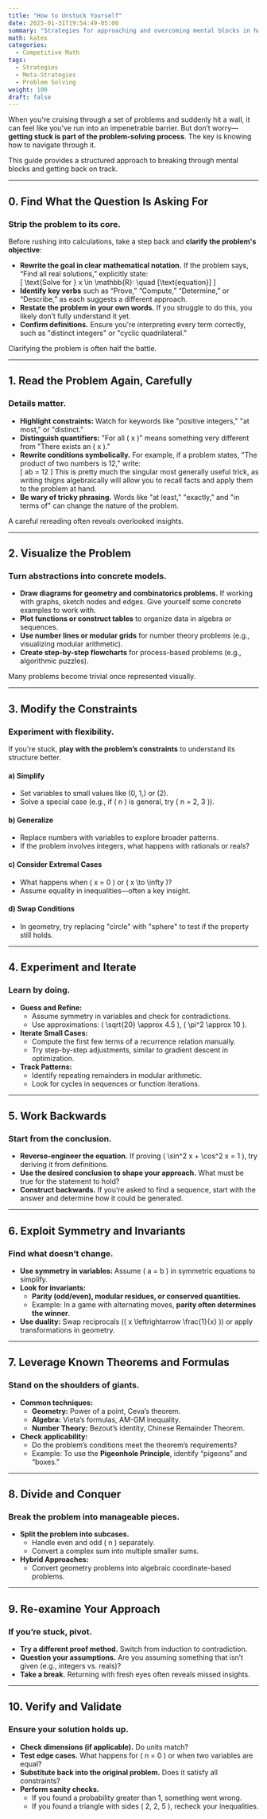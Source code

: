 ```yaml
---
title: "How to Unstuck Yourself"
date: 2025-01-31T19:54:49-05:00
summary: "Strategies for approaching and overcoming mental blocks in hard problems"
math: katex
categories:
  - Competitive Math
tags:
  - Strategies
  - Meta-Strategies
  - Problem Solving
weight: 100
draft: false
---
```


When you're cruising through a set of problems and suddenly hit a wall, it can feel like you've run into an impenetrable barrier. But don’t worry—**getting stuck is part of the problem-solving process**. The key is knowing how to navigate through it.  

This guide provides a structured approach to breaking through mental blocks and getting back on track.  

---

## 0. Find What the Question Is Asking For  

### **Strip the problem to its core.**  

Before rushing into calculations, take a step back and **clarify the problem's objective**:  

- **Rewrite the goal in clear mathematical notation.** If the problem says, “Find all real solutions,” explicitly state:  
  \[
  \text{Solve for } x \in \mathbb{R}: \quad [\text{equation}]
  \]
- **Identify key verbs** such as “Prove,” “Compute,” “Determine,” or “Describe,” as each suggests a different approach.  
- **Restate the problem in your own words.** If you struggle to do this, you likely don’t fully understand it yet.  
- **Confirm definitions.** Ensure you're interpreting every term correctly, such as "distinct integers" or "cyclic quadrilateral."  

Clarifying the problem is often half the battle.  

---

## 1. Read the Problem Again, Carefully  

### **Details matter.**  

- **Highlight constraints:** Watch for keywords like "positive integers," "at most," or "distinct."  
- **Distinguish quantifiers:** "For all \( x \)" means something very different from "There exists an \( x \)."  
- **Rewrite conditions symbolically.** For example, if a problem states, "The product of two numbers is 12," write:  
  \[
  ab = 12
  \]
  This is pretty much the singular most generally useful trick, as writing thigns algebraically will allow you to recall facts and apply them to the problem at hand.
- **Be wary of tricky phrasing.** Words like "at least," "exactly," and "in terms of" can change the nature of the problem.  

A careful rereading often reveals overlooked insights.  

---

## 2. Visualize the Problem  

### **Turn abstractions into concrete models.**  

- **Draw diagrams for geometry and combinatorics problems.** If working with graphs, sketch nodes and edges. Give yourself some concrete examples to work with.
- **Plot functions or construct tables** to organize data in algebra or sequences.  
- **Use number lines or modular grids** for number theory problems (e.g., visualizing modular arithmetic).  
- **Create step-by-step flowcharts** for process-based problems (e.g., algorithmic puzzles).  

Many problems become trivial once represented visually.  

---

## 3. Modify the Constraints  

### **Experiment with flexibility.**  

If you're stuck, **play with the problem’s constraints** to understand its structure better.  

#### **a) Simplify**  
- Set variables to small values like \(0, 1,\) or \(2\).  
- Solve a special case (e.g., if \( n \) is general, try \( n = 2, 3 \)).  

#### **b) Generalize**  
- Replace numbers with variables to explore broader patterns.  
- If the problem involves integers, what happens with rationals or reals?  

#### **c) Consider Extremal Cases**  
- What happens when \( x = 0 \) or \( x \to \infty \)?  
- Assume equality in inequalities—often a key insight.  

#### **d) Swap Conditions**  
- In geometry, try replacing "circle" with "sphere" to test if the property still holds.  

---

## 4. Experiment and Iterate  

### **Learn by doing.**  

- **Guess and Refine:**  
  - Assume symmetry in variables and check for contradictions.  
  - Use approximations: \( \sqrt{20} \approx 4.5 \), \( \pi^2 \approx 10 \).  
- **Iterate Small Cases:**  
  - Compute the first few terms of a recurrence relation manually.  
  - Try step-by-step adjustments, similar to gradient descent in optimization.  
- **Track Patterns:**  
  - Identify repeating remainders in modular arithmetic.  
  - Look for cycles in sequences or function iterations.  

---

## 5. Work Backwards  

### **Start from the conclusion.**  

- **Reverse-engineer the equation.** If proving \( \sin^2 x + \cos^2 x = 1 \), try deriving it from definitions.  
- **Use the desired conclusion to shape your approach.** What must be true for the statement to hold?  
- **Construct backwards.** If you’re asked to find a sequence, start with the answer and determine how it could be generated.  

---

## 6. Exploit Symmetry and Invariants  

### **Find what doesn’t change.**  

- **Use symmetry in variables:** Assume \( a = b \) in symmetric equations to simplify.  
- **Look for invariants:**  
  - **Parity (odd/even), modular residues, or conserved quantities.**  
  - Example: In a game with alternating moves, **parity often determines the winner**.  
- **Use duality:** Swap reciprocals (\( x \leftrightarrow \frac{1}{x} \)) or apply transformations in geometry.  

---

## 7. Leverage Known Theorems and Formulas  

### **Stand on the shoulders of giants.**  

- **Common techniques:**  
  - **Geometry:** Power of a point, Ceva’s theorem.  
  - **Algebra:** Vieta’s formulas, AM-GM inequality.  
  - **Number Theory:** Bezout’s identity, Chinese Remainder Theorem.  
- **Check applicability:**  
  - Do the problem’s conditions meet the theorem’s requirements?  
  - Example: To use the **Pigeonhole Principle**, identify “pigeons” and “boxes.”  

---

## 8. Divide and Conquer  

### **Break the problem into manageable pieces.**  

- **Split the problem into subcases.**  
  - Handle even and odd \( n \) separately.  
  - Convert a complex sum into multiple smaller sums.  
- **Hybrid Approaches:**  
  - Convert geometry problems into algebraic coordinate-based problems.  

---

## 9. Re-examine Your Approach  

### **If you’re stuck, pivot.**  

- **Try a different proof method.** Switch from induction to contradiction.  
- **Question your assumptions.** Are you assuming something that isn’t given (e.g., integers vs. reals)?  
- **Take a break.** Returning with fresh eyes often reveals missed insights.  

---

## 10. Verify and Validate  

### **Ensure your solution holds up.**  

- **Check dimensions (if applicable).** Do units match?  
- **Test edge cases.** What happens for \( n = 0 \) or when two variables are equal?  
- **Substitute back into the original problem.** Does it satisfy all constraints?  
- **Perform sanity checks.**  
  - If you found a probability greater than 1, something went wrong.  
  - If you found a triangle with sides \( 2, 2, 5 \), recheck your inequalities.  
